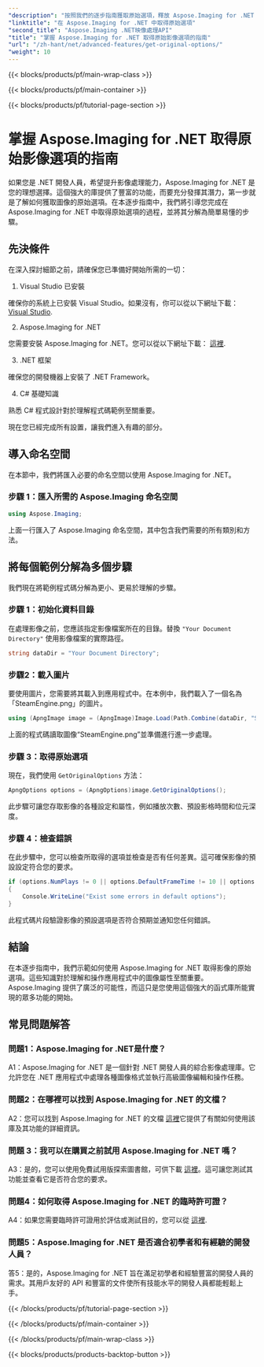 ```yaml
---
"description": "按照我們的逐步指南獲取原始選項，釋放 Aspose.Imaging for .NET 的全部潛力。學習如何輕鬆地在 .NET 應用程式中處理圖像。"
"linktitle": "在 Aspose.Imaging for .NET 中取得原始選項"
"second_title": "Aspose.Imaging .NET映像處理API"
"title": "掌握 Aspose.Imaging for .NET 取得原始影像選項的指南"
"url": "/zh-hant/net/advanced-features/get-original-options/"
"weight": 10
---
```


{{< blocks/products/pf/main-wrap-class >}}

{{< blocks/products/pf/main-container >}}

{{< blocks/products/pf/tutorial-page-section >}}

# 掌握 Aspose.Imaging for .NET 取得原始影像選項的指南

如果您是 .NET 開發人員，希望提升影像處理能力，Aspose.Imaging for .NET 是您的理想選擇。這個強大的庫提供了豐富的功能，而要充分發揮其潛力，第一步就是了解如何獲取圖像的原始選項。在本逐步指南中，我們將引導您完成在 Aspose.Imaging for .NET 中取得原始選項的過程，並將其分解為簡單易懂的步驟。

## 先決條件

在深入探討細節之前，請確保您已準備好開始所需的一切：

1. Visual Studio 已安裝

確保你的系統上已安裝 Visual Studio。如果沒有，你可以從以下網址下載： [Visual Studio](https://visualstudio。microsoft.com/).

2. Aspose.Imaging for .NET

您需要安裝 Aspose.Imaging for .NET。您可以從以下網址下載： [這裡](https://releases。aspose.com/imaging/net/).

3. .NET 框架

確保您的開發機器上安裝了 .NET Framework。

4. C# 基礎知識

熟悉 C# 程式設計對於理解程式碼範例至關重要。

現在您已經完成所有設置，讓我們進入有趣的部分。

## 導入命名空間

在本節中，我們將匯入必要的命名空間以使用 Aspose.Imaging for .NET。

### 步驟 1：匯入所需的 Aspose.Imaging 命名空間

```csharp
using Aspose.Imaging;
```

上面一行匯入了 Aspose.Imaging 命名空間，其中包含我們需要的所有類別和方法。

## 將每個範例分解為多個步驟

我們現在將範例程式碼分解為更小、更易於理解的步驟。

### 步驟 1：初始化資料目錄

在處理影像之前，您應該指定影像檔案所在的目錄。替換 `"Your Document Directory"` 使用影像檔案的實際路徑。

```csharp
string dataDir = "Your Document Directory";
```

### 步驟2：載入圖片

要使用圖片，您需要將其載入到應用程式中。在本例中，我們載入了一個名為「SteamEngine.png」的圖片。

```csharp
using (ApngImage image = (ApngImage)Image.Load(Path.Combine(dataDir, "SteamEngine.png")))
```

上面的程式碼讀取圖像“SteamEngine.png”並準備進行進一步處理。

### 步驟 3：取得原始選項

現在，我們使用 `GetOriginalOptions` 方法：

```csharp
ApngOptions options = (ApngOptions)image.GetOriginalOptions();
```

此步驟可讓您存取影像的各種設定和屬性，例如播放次數、預設影格時間和位元深度。

### 步驟 4：檢查錯誤

在此步驟中，您可以檢查所取得的選項並檢查是否有任何差異。這可確保影像的預設設定符合您的要求。

```csharp
if (options.NumPlays != 0 || options.DefaultFrameTime != 10 || options.BitDepth != 8)
{
    Console.WriteLine("Exist some errors in default options");
}
```

此程式碼片段驗證影像的預設選項是否符合預期並通知您任何錯誤。

## 結論

在本逐步指南中，我們示範如何使用 Aspose.Imaging for .NET 取得影像的原始選項。這些知識對於理解和操作應用程式中的圖像屬性至關重要。 Aspose.Imaging 提供了廣泛的可能性，而這只是您使用這個強大的函式庫所能實現的眾多功能的開始。

## 常見問題解答

### 問題1：Aspose.Imaging for .NET是什麼？

A1：Aspose.Imaging for .NET 是一個針對 .NET 開發人員的綜合影像處理庫。它允許您在 .NET 應用程式中處理各種圖像格式並執行高級圖像編輯和操作任務。

### 問題2：在哪裡可以找到 Aspose.Imaging for .NET 的文檔？

A2：您可以找到 Aspose.Imaging for .NET 的文檔 [這裡](https://reference.aspose.com/imaging/net/)它提供了有關如何使用該庫及其功能的詳細資訊。

### 問題 3：我可以在購買之前試用 Aspose.Imaging for .NET 嗎？

A3：是的，您可以使用免費試用版探索圖書館，可供下載 [這裡](https://releases.aspose.com/)。這可讓您測試其功能並查看它是否符合您的要求。

### 問題4：如何取得 Aspose.Imaging for .NET 的臨時許可證？

A4：如果您需要臨時許可證用於評估或測試目的，您可以從 [這裡](https://purchase。aspose.com/temporary-license/).

### 問題5：Aspose.Imaging for .NET 是否適合初學者和有經驗的開發人員？

答5：是的，Aspose.Imaging for .NET 旨在滿足初學者和經驗豐富的開發人員的需求。其用戶友好的 API 和豐富的文件使所有技能水平的開發人員都能輕鬆上手。

{{< /blocks/products/pf/tutorial-page-section >}}

{{< /blocks/products/pf/main-container >}}

{{< /blocks/products/pf/main-wrap-class >}}

{{< blocks/products/products-backtop-button >}}